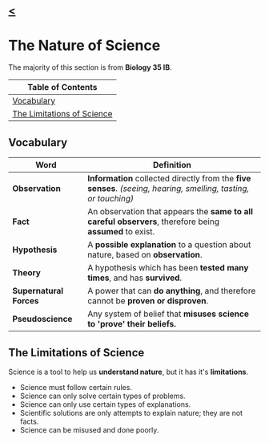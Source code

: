 ## [<](./)

# The Nature of Science  
The majority of this section is from **Biology 35 IB**.  

| Table of Contents |
| ----------------- |
| [Vocabulary](#vocabulary) |
| [The Limitations of Science](#the-limitations-of-science) |

## Vocabulary  

| Word | Definition |
| ---- | ---------- |
| **Observation** | **Information** collected directly from the **five senses**. *(seeing, hearing, smelling, tasting, or touching)* |
| **Fact** | An observation that appears the **same to all careful observers**, therefore being **assumed** to exist. |
| **Hypothesis** | A **possible explanation** to a question about nature, based on **observation**. |
| **Theory** | A hypothesis which has been **tested many times**, and has **survived**. |
| **Supernatural Forces** | A power that can **do anything**, and therefore cannot be **proven or disproven**. |
| **Pseudoscience** | Any system of belief that **misuses science to 'prove' their beliefs.** |

## The Limitations of Science
Science is a tool to help us **understand nature**, but it has it's **limitations**.  
* Science must follow certain rules.
* Science can only solve certain types of problems.
* Science can only use certain types of explanations.
* Scientific solutions are only attempts to explain nature; they are not facts.
* Science can be misused and done poorly.
